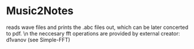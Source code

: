 # Music2Notes
reads wave files and prints the .abc files out, which can be later concerted to pdf. \n
the neccesary fft operations are provided by external creator: d1vanov  (see Simple-FFT)
